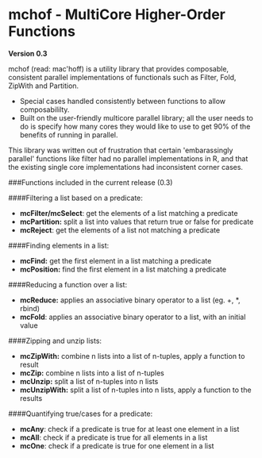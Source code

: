 mchof - MultiCore Higher-Order Functions
===
**Version 0.3**

mchof (read: mac'hoff) is a utility library that provides
composable, consistent parallel implementations of functionals such as
Filter, Fold, ZipWith and Partition.

 * Special cases handled consistently between functions to allow composabililty.	
 * Built on the user-friendly multicore parallel library; all the user needs to 
   do is specify how many cores they would like to use to get 90% of the benefits 
   of running in parallel.

This library was written out of frustration that certain 'embarassingly parallel' functions like filter
had no parallel implementations in R, and that the existing single core implementations had inconsistent corner
cases.

###Functions included in the current release (0.3)

####Filtering a list based on a predicate:

* **mcFilter/mcSelect**: get the elements of a list matching a predicate
* **mcPartition:** split a list into values that return true or false for predicate
* **mcReject**: get the elements of a list not matching a predicate

####Finding elements in a list:

* **mcFind:** get the first element in a list matching a predicate
* **mcPosition:** find the first element in a list matching a predicate

####Reducing a function over a list:

* **mcReduce:** applies an associative binary operator to a list (eg. +, *, rbind)
* **mcFold**: applies an associative binary operator to a list, with an initial value

####Zipping and unzip lists:

* **mcZipWith:** combine n lists into a list of n-tuples, apply a function to result
* **mcZip:** combine n lists into a list of n-tuples
* **mcUnzip:** split a list of n-tuples into n lists
* **mcUnzipWith:** split a list of n-tuples into n lists, apply a function to the results

####Quantifying true/cases for a predicate:

* **mcAny**: check if a predicate is true for at least one element in a list
* **mcAll**: check if a predicate is true for all elements in a list
* **mcOne**: check if a predicate is true for one element in a list

